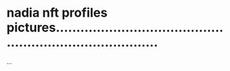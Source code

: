 # nadia nft profiles pictures..............................................................................
...

